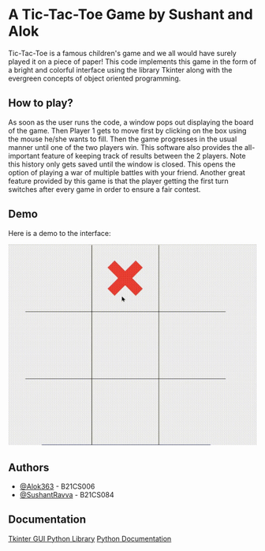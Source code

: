 # A Tic-Tac-Toe Game by Sushant and Alok

Tic-Tac-Toe is a famous children's game and we all would have surely played it on a piece of paper! This code implements this game in the form of a bright and colorful interface using the library Tkinter along with the evergreen concepts of object oriented programming.

## How to play?

As soon as the user runs the code, a window pops out displaying the board of the game. Then Player 1 gets to move first by clicking on the box using the mouse he/she wants to fill. Then the game progresses in the usual manner until one of the two players win. This software also provides the all-important feature of keeping track of results between the 2 players. Note this history only gets saved until the window is closed. This opens the option of playing a war of multiple battles with your friend. Another great feature provided by this game is that the player getting the first turn switches after every game in order to ensure a fair contest.


## Demo
Here is a demo to the interface:

<p align="center"><img src="animation.gif"></p>


## Authors

- [@Alok363](https://www.github.com/Alok363) - B21CS006
- [@SushantRavva](https://www.github.com/SushantRavva) - B21CS084


## Documentation

[Tkinter GUI Python Library](http://tkdocs.com)
[Python Documentation](https://docs.python.org/3)

